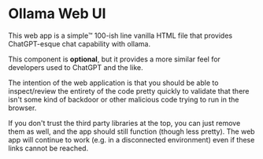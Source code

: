 # Ollama Web UI

This web app is a simple™️ 100-ish line vanilla HTML file that provides
ChatGPT-esque chat capability with ollama.

This component is **optional**,
but it provides a more similar feel for developers used to ChatGPT and the like.

The intention of the web application is that you should be able to inspect/review
the entirety of the code pretty quickly to validate that there isn't
some kind of backdoor or other malicious code trying to run in the browser.

If you don't trust the third party libraries at the top,
you can just remove them as well, and the app should still function
(though less pretty).
The web app will continue to work (e.g. in a disconnected environment)
even if these links cannot be reached.
